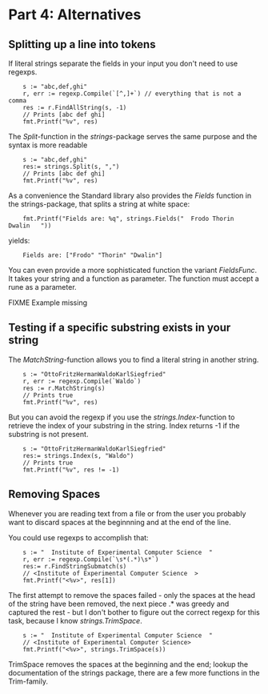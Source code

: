 # Part 4: Alternatives #

## Splitting up a line into tokens ##

If literal strings separate the fields in your input you don't need to use regexps.
	 	
		s := "abc,def,ghi"
		r, err := regexp.Compile(`[^,]+`) // everything that is not a comma
		res := r.FindAllString(s, -1)
		// Prints [abc def ghi] 
		fmt.Printf("%v", res)
	 	

The *Split*-function in the *strings*-package serves the same purpose and the syntax is more readable

	 	
		s := "abc,def,ghi"
		res:= strings.Split(s, ",")
		// Prints [abc def ghi] 
		fmt.Printf("%v", res)
	 	
As a convenience the Standard library also provides the *Fields* function in the strings-package,
that splits a string at white space:

		fmt.Printf("Fields are: %q", strings.Fields("  Frodo Thorin  Dwalin   "))

yields:

		Fields are: ["Frodo" "Thorin" "Dwalin"]
		
You can even provide a more sophisticated function the variant *FieldsFunc*. It takes
your string and a function as parameter. The function must accept a rune as a parameter.

FIXME Example missing


## Testing if a specific substring exists in your string ##

The *MatchString*-function allows you to find a literal string in another string.

	 	
		s := "OttoFritzHermanWaldoKarlSiegfried"
		r, err := regexp.Compile(`Waldo`)
		res := r.MatchString(s)
		// Prints true 
		fmt.Printf("%v", res)
	 	

But you can avoid the regexp if you use the *strings.Index*-function to retrieve the index of your substring in the string. Index returns -1 if the substring is not present. 

	 	
		s := "OttoFritzHermanWaldoKarlSiegfried"
		res:= strings.Index(s, "Waldo")
		// Prints true
		fmt.Printf("%v", res != -1)
	 	

## Removing Spaces

Whenever you are reading text from a file or from the user you probably want to discard spaces at the beginnning and at the end of the line.

You could use regexps to accomplish that:

	 	
		s := "  Institute of Experimental Computer Science  "
		r, err := regexp.Compile(`\s*(.*)\s*`)
		res:= r.FindStringSubmatch(s)
		// <Institute of Experimental Computer Science  >
		fmt.Printf("<%v>", res[1])
	 	

The first attempt to remove the spaces failed - only the spaces at the head of the string have been removed, the next piece .* was greedy and captured the rest - but I don't bother to figure out the correct regexp for this task, because I know *strings.TrimSpace*.

	 	
		s := "  Institute of Experimental Computer Science  "
		// <Institute of Experimental Computer Science>
		fmt.Printf("<%v>", strings.TrimSpace(s))
	 	

TrimSpace removes the spaces at the beginning and the end; lookup the documentation of the strings package, there are a few more functions in the Trim-family.
